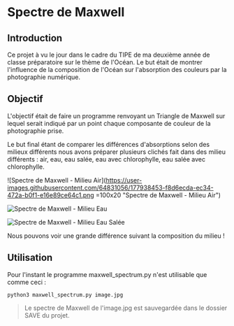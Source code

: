 # Spectre de Maxwell

## Introduction
Ce projet à vu le jour dans le cadre du TIPE de ma deuxième année de classe préparatoire sur le thème de l'Océan.
Le but était de montrer l'influence de la composition de l'Océan sur l'absorption des couleurs par la photographie numérique.

## Objectif
L'objectif était de faire un programme renvoyant un Triangle de Maxwell sur lequel serait indiqué par un point chaque composante de couleur de la photographie prise.

Le but final étant de comparer les différences d'absorptions selon des milieux différents nous avons préparer plusieurs clichés fait dans des milieu différents : air, eau, eau salée, eau avec chlorophylle, eau salée avec chlorophylle.

![Spectre de Maxwell - Milieu Air](https://user-images.githubusercontent.com/64831056/177938453-f8d6ecda-ec34-472a-b0f1-e16e89ce64c1.png =100x20 "Spectre de Maxwell - Milieu Air")

![Spectre de Maxwell - Milieu Eau](https://user-images.githubusercontent.com/64831056/177938531-0f763046-d5aa-4ff2-8ae1-04fef7fdc9a8.png "Spectre de Maxwell - Milieu Eau")

![Spectre de Maxwell - Milieu Eau Salée](https://user-images.githubusercontent.com/64831056/177938526-1e0cd06e-5cac-46ba-92c7-c63e61822fb9.png "Spectre de Maxwell - Milieu Eau Salée")

Nous pouvons voir une grande différence suivant la composition du milieu !

## Utilisation
Pour l'instant le programme maxwell_spectrum.py n'est utilisable que comme ceci :

    python3 maxwell_spectrum.py image.jpg
    

> Le spectre de Maxwell de l'image.jpg est sauvegardée dans le dossier SAVE du projet.
